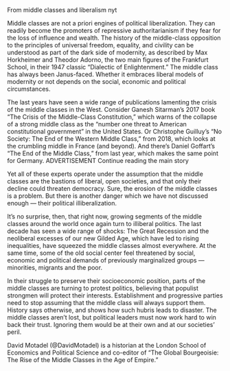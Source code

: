 From middle classes and liberalism nyt

Middle classes are not a priori engines of political liberalization. They can readily become the promoters of repressive authoritarianism if they fear for the loss of influence and wealth. The history of the middle-class opposition to the principles of universal freedom, equality, and civility can be understood as part of the dark side of modernity, as described by Max Horkheimer and Theodor Adorno, the two main figures of the Frankfurt School, in their 1947 classic “Dialectic of Enlightenment.” The middle class has always been Janus-faced. Whether it embraces liberal models of modernity or not depends on the social, economic and political circumstances.

The last years have seen a wide range of publications lamenting the crisis of the middle classes in the West. Consider Ganesh Sitarman’s 2017 book “The Crisis of the Middle-Class Constitution,” which warns of the collapse of a strong middle class as the “number one threat to American constitutional government” in the United States. Or Christophe Guilluy’s “No Society: The End of the Western Middle Class,” from 2018, which looks at the crumbling middle in France (and beyond). And there’s Daniel Goffart’s “The End of the Middle Class,” from last year, which makes the same point for Germany.
ADVERTISEMENT
Continue reading the main story

Yet all of these experts operate under the assumption that the middle classes are the bastions of liberal, open societies, and that only their decline could threaten democracy. Sure, the erosion of the middle classes is a problem. But there is another danger which we have not discussed enough — their political illiberalization.

It’s no surprise, then, that right now, growing segments of the middle classes around the world once again turn to illiberal politics. The last decade has seen a wide range of shocks: The Great Recession and the neoliberal excesses of our new Gilded Age, which have led to rising inequalities, have squeezed the middle classes almost everywhere. At the same time, some of the old social center feel threatened by social, economic and political demands of previously marginalized groups — minorities, migrants and the poor.

In their struggle to preserve their socioeconomic position, parts of the middle classes are turning to protest politics, believing that populist strongmen will protect their interests. Establishment and progressive parties need to stop assuming that the middle class will always support them. History says otherwise, and shows how such hubris leads to disaster. The middle classes aren’t lost, but political leaders must now work hard to win back their trust. Ignoring them would be at their own and at our societies’ peril.

David Motadel (@DavidMotadel) is a historian at the London School of Economics and Political Science and co-editor of “The Global Bourgeoisie: The Rise of the Middle Classes in the Age of Empire.”